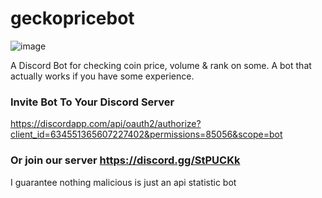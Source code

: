 # geckopricebot



![image](https://cdn.discordapp.com/attachments/636533302748119053/645117283466870834/coingeckshot.png)



A Discord Bot for checking coin price, volume &amp; rank on some. A bot that actually works if you have some experience.

### Invite Bot To Your Discord Server
https://discordapp.com/api/oauth2/authorize?client_id=634551365607227402&permissions=85056&scope=bot

### Or join our server https://discord.gg/StPUCKk

I guarantee nothing malicious is just an api statistic bot 
